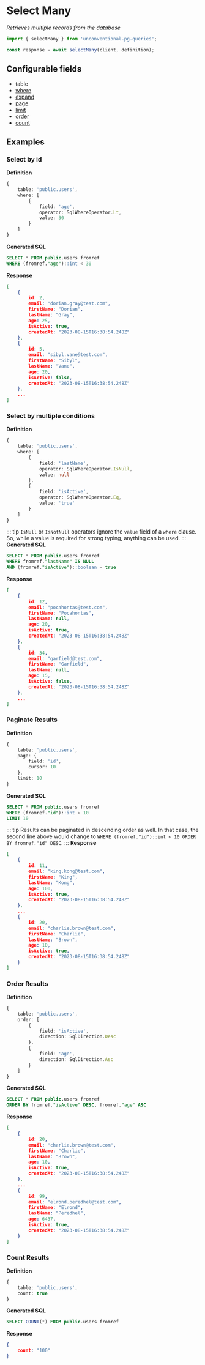 # Select Many

_Retrieves multiple records from the database_

```ts
import { selectMany } from 'unconventional-pg-queries';

const response = await selectMany(client, definition);
```

## Configurable fields
- table
- [where](/concepts/where)
- [expand](/concepts/relations)
- [page](#paginate-results)
- [limit](#paginate-results)
- [order](#order-results)
- [count](#count-results)

## Examples

### Select by id

**Definition**
```ts
{
    table: 'public.users',
    where: [
        {
            field: 'age',
            operator: SqlWhereOperator.Lt,
            value: 30
        }
    ]
}
```
**Generated SQL**
```sql
SELECT * FROM public.users fromref
WHERE (fromref."age")::int < 30
```
**Response**
```json
[
    {
        id: 2,
        email: "dorian.gray@test.com",
        firstName: "Dorian",
        lastName: "Gray",
        age: 25,
        isActive: true,
        createdAt: "2023-08-15T16:38:54.248Z"
    },
    {
        id: 5,
        email: "sibyl.vane@test.com",
        firstName: "Sibyl",
        lastName: "Vane",
        age: 20,
        isActive: false,
        createdAt: "2023-08-15T16:38:54.248Z"
    },
    ...
]
```

### Select by multiple conditions

**Definition**
```ts
{
    table: 'public.users',
    where: [
        {
            field: 'lastName',
            operator: SqlWhereOperator.IsNull,
            value: null
        },
        {
            field: 'isActive',
            operator: SqlWhereOperator.Eq,
            value: 'true'
        }
    ]
}
```
::: tip
`IsNull` or `IsNotNull` operators ignore the `value` field of a `where` clause. So, while a value is required for strong typing, anything can be used.
:::
**Generated SQL**
```sql
SELECT * FROM public.users fromref 
WHERE fromref."lastName" IS NULL 
AND (fromref."isActive")::boolean = true  
```
**Response**
```json
[
    {
        id: 12,
        email: "pocahontas@test.com",
        firstName: "Pocahontas",
        lastName: null,
        age: 20,
        isActive: true,
        createdAt: "2023-08-15T16:38:54.248Z"
    },
    {
        id: 34,
        email: "garfield@test.com",
        firstName: "Garfield",
        lastName: null,
        age: 15,
        isActive: false,
        createdAt: "2023-08-15T16:38:54.248Z"
    },
    ...
]
```

### Paginate Results

**Definition**
```ts
{
    table: 'public.users',
    page: {
        field: 'id',
        cursor: 10
    },
    limit: 10
}
```
**Generated SQL**
```sql
SELECT * FROM public.users fromref
WHERE (fromref."id")::int > 10
LIMIT 10
```
::: tip
Results can be paginated in descending order as well. In that case, the second line above would change to `WHERE (fromref."id")::int < 10 ORDER BY fromref."id" DESC`.
:::
**Response**
```json
[
    {
        id: 11,
        email: "king.kong@test.com",
        firstName: "King",
        lastName: "Kong",
        age: 100,
        isActive: true,
        createdAt: "2023-08-15T16:38:54.248Z"
    },
    ...
    {
        id: 20,
        email: "charlie.brown@test.com",
        firstName: "Charlie",
        lastName: "Brown",
        age: 10,
        isActive: true,
        createdAt: "2023-08-15T16:38:54.248Z"
    }
]
```

### Order Results

**Definition**
```ts
{
    table: 'public.users',
    order: [
        {
            field: 'isActive',
            direction: SqlDirection.Desc
        },
        {
            field: 'age',
            direction: SqlDirection.Asc
        }
    ]
}
```
**Generated SQL**
```sql
SELECT * FROM public.users fromref
ORDER BY fromref."isActive" DESC, fromref."age" ASC
```
**Response**
```json
[
    {
        id: 20,
        email: "charlie.brown@test.com",
        firstName: "Charlie",
        lastName: "Brown",
        age: 10,
        isActive: true,
        createdAt: "2023-08-15T16:38:54.248Z"
    },
    ...
    {
        id: 99,
        email: "elrond.peredhel@test.com",
        firstName: "Elrond",
        lastName: "Peredhel",
        age: 6437,
        isActive: true,
        createdAt: "2023-08-15T16:38:54.248Z"
    }
]
```

### Count Results

**Definition**
```ts
{
    table: 'public.users',
    count: true
}
```
**Generated SQL**
```sql
SELECT COUNT(*) FROM public.users fromref
```
**Response**
```json
{
    count: "100"
}
```